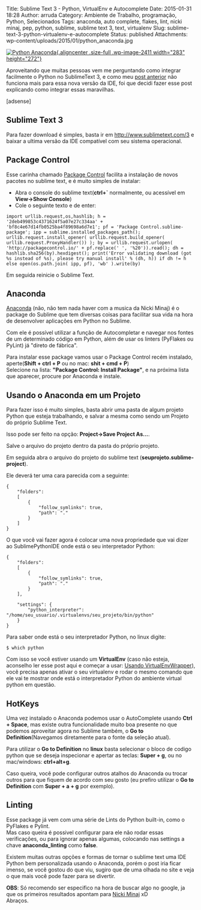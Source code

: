 Title: Sublime Text 3 - Python,  VirtualEnv e Autocomplete
Date: 2015-01-31 18:28
Author: arruda
Category: Ambiente de Trabalho, programação, Python, Selecionados
Tags: anaconda, auto complete, flakes, lint, nicki minaj, pep, python, sublime, sublime text 3, text, virtualenv
Slug: sublime-text-3-python-virtualenv-e-autocomplete
Status: published
Attachments: wp-content/uploads/2015/01/python_anaconda.jpg

[![Python Anaconda]({static}wp-content/uploads/2015/01/python_anaconda.jpg){.aligncenter .size-full .wp-image-2411 width="283" height="272"}]({static}wp-content/uploads/2015/01/python_anaconda.jpg)

Aproveitando que muitas pessoas vem me perguntando como integrar facilmente o Python no SublimeText 3, e como meu [post anterior](http://www.arruda.blog.br/programacao/sublime-text-2-python-virtualenv-e-auto-complete/ "Sublime Text 2 – Python, VirtualEnv e Auto Complete") não funciona mais para essa nova versão da IDE, foi que decidi fazer esse post explicando como integrar essas maravilhas.

\[adsense\]

Sublime Text 3
--------------

Para fazer download é simples, basta ir em <http://www.sublimetext.com/3> e baixar a ultima versão da IDE compatível com seu sistema operacional.

Package Control
---------------

Esse carinha chamado [Package Control](https://packagecontrol.io/installation#st3 "Package control") facilita a instalação de novos pacotes no sublime text, e é muito simples de instalar:

-   Abra o console do sublime text(**ctrl+\`** normalmente, ou acessível em **View-\>Show Console**)
-   Cole o seguinte texto e de enter:

``` {lang="python"}
import urllib.request,os,hashlib; h = '2deb499853c4371624f5a07e27c334aa' + 'bf8c4e67d14fb0525ba4f89698a6d7e1'; pf = 'Package Control.sublime-package'; ipp = sublime.installed_packages_path(); urllib.request.install_opener( urllib.request.build_opener( urllib.request.ProxyHandler()) ); by = urllib.request.urlopen( 'http://packagecontrol.io/' + pf.replace(' ', '%20')).read(); dh = hashlib.sha256(by).hexdigest(); print('Error validating download (got %s instead of %s), please try manual install' % (dh, h)) if dh != h else open(os.path.join( ipp, pf), 'wb' ).write(by)
```

Em seguida reinicie o Sublime Text.

Anaconda
--------

[Anaconda](http://damnwidget.github.io/anaconda "Sublime Text Anaconda") (não, não tem nada haver com a musica da Nicki Minaj) é o package do Sublime que tem diversas coisas para facilitar sua vida na hora de desenvolver aplicações em Python no Sublime.

Com ele é possível utilizar a função de Autocompletar e navegar nos fontes de um determinado código em Python, além de usar os linters (PyFlakes ou PyLint) já "direto de fábrica".

Para instalar esse package vamos usar o Package Control recém instalado, aperte(**Shift + ctrl + P** ou no mac: **shit + cmd + P**)  
Selecione na lista: **"Package Control: Install Package"**, e na próxima lista que aparecer, procure por Anaconda e instale.

Usando o Anaconda em um Projeto
-------------------------------

Para fazer isso é muito simples, basta abrir uma pasta de algum projeto Python que esteja trabalhando, e salvar a mesma como sendo um Projeto do próprio Sublime Text.

Isso pode ser feito na opção: **Project-\>Save Project As...**.

Salve o arquivo do projeto dentro da pasta do próprio projeto.

Em seguida abra o arquivo do projeto do sublime text (**seuprojeto.sublime-project**).

Ele deverá ter uma cara parecida com a seguinte:

``` {lang="json"}
{
    "folders":
    [
        {
            "follow_symlinks": true,
            "path": "."
        }
    ]
}
```

O que você vai fazer agora é colocar uma nova propriedade que vai dizer ao SublimePythonIDE onde está o seu interpretador Python:

``` {lang="json"}
{
    "folders":
    [
        {
            "follow_symlinks": true,
            "path": "."
        }
    ],

    "settings": {
        "python_interpreter": "/home/seu_usuario/.virtualenvs/seu_projeto/bin/python"
    }
}
```

Para saber onde está o seu interpretador Python, no linux digite:

``` {lang="bash"}
$ which python
```

Com isso se você estiver usando um **VirtualEnv** (caso não esteja, aconselho ler esse post aqui e começar a usar: [Usando VirtualEnvWrapper](http://www.arruda.blog.br/programacao/python/usando-virtualenvwrapper/ "Usando VirtualEnvWrapper")), você precisa apenas ativar o seu virtualenv e rodar o mesmo comando que ele vai te mostrar onde está o interpretador Python do ambiente virtual python em questão.

HotKeys
-------

Uma vez instalado o Anaconda podemos usar o AutoComplete usando **Ctrl + Space**, mas existe outra funcionalidade muito boa presente no que podemos aproveitar agora no Sublime também, o **Go to Definition**(Navegamos diretamente para o fonte da seleção atual).

Para utilizar o **Go to Definition** no **linux** basta selecionar o bloco de codigo python que se deseja inspecionar e apertar as teclas: **Super + g**, ou no mac/windows: **ctrl+alt+g**.

Caso queira, você pode configurar outros atalhos do Anaconda ou trocar outros para que fiquem de acordo com seu gosto (eu prefiro utilizar o **Go to Definition** com **Super + a + g** por exemplo).

Linting
-------

Esse package já vem com uma série de Lints do Python built-in, como o PyFlakes e Pylint.  
Mas caso queira é possivel configurar para ele não rodar essas verificações, ou para ignorar apenas algumas, colocando nas settings a chave **anaconda\_linting** como **false**.

Existem muitas outras opções e formas de tornar o sublime text uma IDE Python bem personalizada usando o Anaconda, porém o post iria ficar imenso, se você gostou do que viu, sugiro que de uma olhada no site e veja o que mais você pode fazer para se divertir.

**OBS**: Só recomendo ser especifico na hora de buscar algo no google, ja que os primeiros resultados apontam para [Nicki Minaj](http://pt.wikipedia.org/wiki/Anaconda_(can%C3%A7%C3%A3o_de_Nicki_Minaj) "Nicki Minaji na Wiki") xD  
Abraços.
